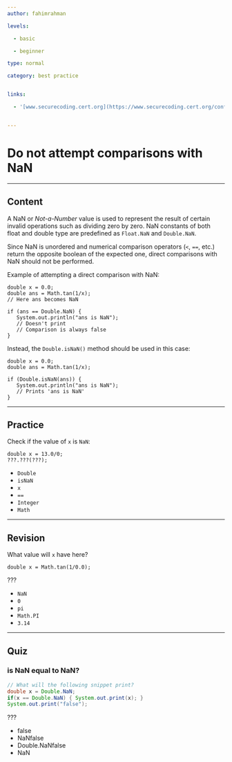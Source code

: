 ```yaml
---
author: fahimrahman

levels:

  - basic

  - beginner

type: normal

category: best practice


links:

  - '[www.securecoding.cert.org](https://www.securecoding.cert.org/confluence/display/java/NUM07-J.+Do+not+attempt+comparisons+with+NaN){website}'


---
```


# Do not attempt comparisons with NaN

---
## Content

A NaN or *Not-a-Number* value is used to represent the result of certain invalid operations such as dividing zero by zero. NaN constants of both float and double type are predefined as `Float.NaN` and `Double.NaN`.

Since NaN is unordered and numerical comparison operators (`<`, `==`, etc.) return the opposite boolean of the expected one, direct comparisons with NaN should not be performed.

Example of attempting a direct comparison with NaN:
```
double x = 0.0;
double ans = Math.tan(1/x);
// Here ans becomes NaN

if (ans == Double.NaN) {
   System.out.println("ans is NaN");
   // Doesn't print
   // Comparison is always false
}
```
Instead, the `Double.isNaN()` method should be used in this case:
```
double x = 0.0;
double ans = Math.tan(1/x);

if (Double.isNaN(ans)) {
   System.out.println("ans is NaN");
   // Prints 'ans is NaN'
}
```

---
## Practice

Check if the value of `x` is `NaN`:
```
double x = 13.0/0;
???.???(???);
```


* `Double`
* `isNaN`
* `x`
* `==`
* `Integer`
* `Math`

---
## Revision

What value will `x` have here?
```
double x = Math.tan(1/0.0);
```
???

* `NaN`
* `0`
* `pi`
* `Math.PI`
* `3.14`

---
## Quiz
### is NaN equal to NaN?

```java
// What will the following snippet print?
double x = Double.NaN;
if(x == Double.NaN) { System.out.print(x); }
System.out.print("false");
```

 ???

* false
* NaNfalse
* Double.NaNfalse
* NaN
